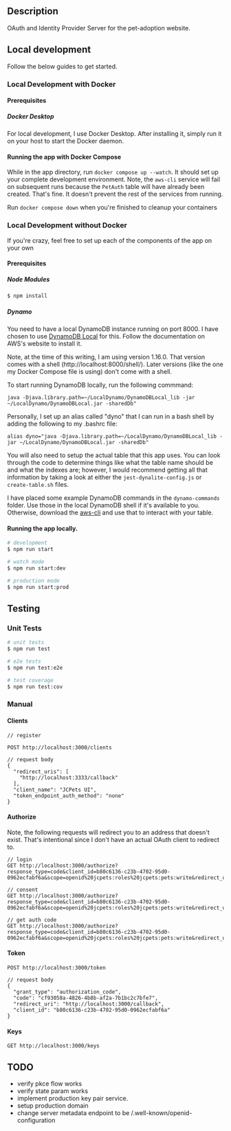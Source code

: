 ## Description

OAuth and Identity Provider Server for the pet-adoption website.

## Local development

Follow the below guides to get started.

### Local Development with Docker

#### Prerequisites

##### Docker Desktop

For local development, I use Docker Desktop. After installing it, simply run it on your host to start the Docker daemon.

#### Running the app with Docker Compose

While in the app directory, run `docker compose up --watch`. It should set up your complete development environment. Note, the `aws-cli` service will fail on subsequent runs because the `PetAuth` table will have already been created. That's fine. It doesn't prevent the rest of the services from running.

Run `docker compose down` when you're finished to cleanup your containers

### Local Development without Docker

If you're crazy, feel free to set up each of the components of the app on your own

#### Prerequisites

##### Node Modules

```bash
$ npm install
```

##### Dynamo

You need to have a local DynamoDB instance running on port 8000. I have chosen to use [DynamoDB Local](https://docs.aws.amazon.com/amazondynamodb/latest/developerguide/DynamoDBLocal.html) for this. Follow the documentation on AWS's website to install it.

Note, at the time of this writing, I am using version 1.16.0. That version comes with a shell (http://localhost:8000/shell/). Later versions (like the one my Docker Compose file is using) don't come with a shell.

To start running DynamoDB locally, run the following commmand:

```
java -Djava.library.path=~/LocalDynamo/DynamoDBLocal_lib -jar ~/LocalDynamo/DynamoDBLocal.jar -sharedDb"
```

Personally, I set up an alias called "dyno" that I can run in a bash shell by adding the following to my .bashrc file:

```
alias dyno="java -Djava.library.path=~/LocalDynamo/DynamoDBLocal_lib -jar ~/LocalDynamo/DynamoDBLocal.jar -sharedDb"
```

You will also need to setup the actual table that this app uses. You can look through the code to determine things like what the table name should be and what the indexes are; however, I would recommend getting all that information by taking a look at either the `jest-dynalite-config.js` or `create-table.sh` files.

I have placed some example DynamoDB commands in the `dynamo-commands` folder. Use those in the local DynamoDB shell if it's available to you. Otherwise, download the [aws-cli](https://docs.aws.amazon.com/cli/latest/userguide/getting-started-install.html) and use that to interact with your table.

#### Running the app locally.

```bash
# development
$ npm run start

# watch mode
$ npm run start:dev

# production mode
$ npm run start:prod
```

## Testing

### Unit Tests

```bash
# unit tests
$ npm run test

# e2e tests
$ npm run test:e2e

# test coverage
$ npm run test:cov
```

### Manual

#### Clients

```
// register

POST http://localhost:3000/clients

// request body
{
  "redirect_uris": [
    "http://localhost:3333/callback"
  ],
  "client_name": "JCPets UI",
  "token_endpoint_auth_method": "none"
}
```

#### Authorize

Note, the following requests will redirect you to an address that doesn't exist. That's intentional since I don't have an actual OAuth client to redirect to.

```
// login
GET http://localhost:3000/authorize?response_type=code&client_id=b80c6136-c23b-4702-95d0-0962ecfabf6a&scope=openid%20jcpets:roles%20jcpets:pets:write&redirect_uri=http%3A%2F%2Flocalhost%3A3333%2Fcallback&prompt=login

// consent
GET http://localhost:3000/authorize?response_type=code&client_id=b80c6136-c23b-4702-95d0-0962ecfabf6a&scope=openid%20jcpets:roles%20jcpets:pets:write&redirect_uri=http%3A%2F%2Flocalhost%3A3333%2Fcallback&prompt=consent

// get auth code
GET http://localhost:3000/authorize?response_type=code&client_id=b80c6136-c23b-4702-95d0-0962ecfabf6a&scope=openid%20jcpets:roles%20jcpets:pets:write&redirect_uri=http%3A%2F%2Flocalhost%3A3333%2Fcallback&prompt=none
```

#### Token

```
POST http://localhost:3000/token

// request body
{
  "grant_type": "authorization_code",
  "code": "cf93058a-4826-4b8b-af2a-7b1bc2c7bfe7",
  "redirect_uri": "http://localhost:3000/callback",
  "client_id": "b80c6136-c23b-4702-95d0-0962ecfabf6a"
}
```

#### Keys

```
GET http://localhost:3000/keys
```

## TODO

- verify pkce flow works
- verify state param works
- implement production key pair service.
- setup production domain
- change server metadata endpoint to be /.well-known/openid-configuration
